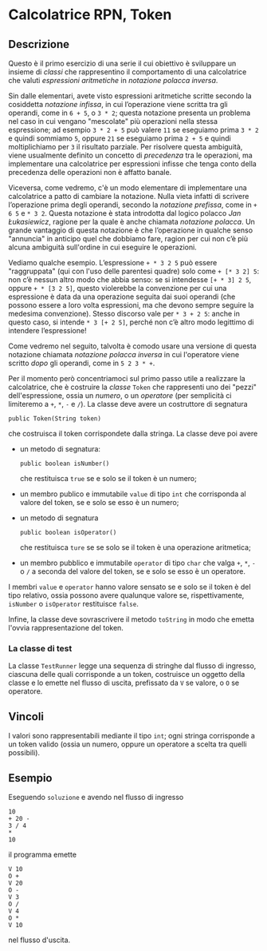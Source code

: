 Calcolatrice RPN, Token
=======================

Descrizione
-----------

Questo è il primo esercizio di una serie il cui obiettivo è sviluppare un
insieme di *classi* che rappresentino il comportamento di una calcolatrice che
valuti *espressioni aritmetiche* in *notazione polacca inversa*.

Sin dalle elementari, avete visto espressioni aritmetiche scritte secondo la
cosiddetta *notazione infissa*, in cui l’operazione viene scritta tra gli
operandi, come in `6 + 5`, o `3 * 2`; questa notazione presenta un problema nel
caso in cui vengano "mescolate" più operazioni nella stessa espressione; ad
esempio `3 * 2 + 5` può valere `11` se eseguiamo prima `3 * 2` e quindi sommiamo
`5`, oppure `21` se eseguiamo prima `2 + 5` e quindi moltiplichiamo per `3` il
risultato parziale. Per risolvere questa ambiguità, viene usualmente definito un
concetto di *precedenza* tra le operazioni, ma implementare una calcolatrice per
espressioni infisse che tenga conto della precedenza delle operazioni non è
affatto banale.

Viceversa, come vedremo, c'è un modo elementare di implementare una calcolatrice
a patto di cambiare la notazione. Nulla vieta infatti di scrivere l’operazione
prima degli operandi, secondo la *notazione prefissa*, come in `+ 6 5` e `* 3
2`. Questa notazione è stata introdotta dal logico polacco *Jan Łukasiewicz*,
ragione per la quale è anche chiamata *notazione polacca*. Un grande vantaggio
di questa notazione è che l’operazione in qualche senso "annuncia" in anticipo
quel che dobbiamo fare, ragion per cui non c’è più alcuna ambiguità
sull'ordine in cui eseguire le operazioni.

Vediamo qualche esempio. L’espressione `+ * 3 2 5` può essere "raggruppata" (qui
con l'uso delle parentesi quadre) solo come `+ [* 3 2] 5`: non c’è nessun altro
modo che abbia senso: se si intendesse `[+ * 3] 2 5`, oppure `+ * [3 2 5]`,
questo violerebbe la convenzione per cui una espressione è data da una
operazione seguita dai suoi operandi (che possono essere a loro volta
espressioni, ma che devono sempre seguire la medesima convenzione). Stesso
discorso vale per `* 3 + 2 5`: anche in questo caso, si intende  `* 3 [+ 2 5]`,
perché non c’è altro modo legittimo di intendere l’espressione!

Come vedremo nel seguito, talvolta è comodo usare una versione di questa
notazione chiamata *notazione polacca inversa* in cui l'operatore viene scritto
*dopo* gli operandi, come in `5 2 3 * +`.  

Per il momento però concentriamoci sul primo passo utile a realizzare la
calcolatrice, che è costruire la *classe* `Token` che rappresenti uno dei
"pezzi" dell'espressione, ossia un *numero*, o un *operatore* (per semplicità ci
limiteremo a `+`, `*`, `-` e `/`). La classe deve avere un costruttore di
segnatura

    public Token(String token)

che costruisca il token corrispondete dalla stringa. La classe deve poi avere

* un metodo di segnatura:

      public boolean isNumber()

  che restituisca `true` se e solo se il token è un numero;

* un membro publico e immutabile `value` di tipo `int` che corrisponda al valore
  del token, se e solo se esso è un numero;

* un metodo di segnatura

      public boolean isOperator()

  che restituisca `ture` se se solo se il token è una operazione aritmetica;

* un membro pubblico e immutabile `operator` di tipo `char` che valga `+`, `*`,
  `-` o `/` a seconda del valore del token, se e solo se esso è un operatore.

I membri `value` e `operator` hanno valore sensato se e solo se il token è del
tipo relativo, ossia possono avere qualunque valore se, rispettivamente,
`isNumber` o `isOperator` restituisce `false`.

Infine, la classe deve sovrascrivere il metodo `toString` in modo che emetta
l'ovvia rappresentazione del token.


### La classe di test

La classe `TestRunner` legge una sequenza di stringhe dal flusso di ingresso,
ciascuna delle quali corrisponde a un token, costruisce un oggetto della classe
e lo emette nel flusso di uscita, prefissato da `V` se valore, o `O` se
operatore.


Vincoli
-------

I valori sono rappresentabili mediante il tipo `int`; ogni stringa corrisponde
a un token valido (ossia un numero, oppure un operatore a scelta tra quelli
possibili).


Esempio
-------

Eseguendo `soluzione` e avendo nel flusso di ingresso

    10
    + 20 -
    3 / 4
    *
    10

il programma emette

    V 10
    O +
    V 20
    O -
    V 3
    O /
    V 4
    O *
    V 10

nel flusso d'uscita.

